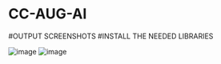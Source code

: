 # CC-AUG-AI

#OUTPUT SCREENSHOTS
#INSTALL THE NEEDED LIBRARIES

![image](https://user-images.githubusercontent.com/58986029/187407603-8cef1fb9-eaeb-4b7e-9ad1-da0e20e42862.png)
![image](https://user-images.githubusercontent.com/58986029/187408404-b12b84c1-0f32-4008-b0de-17171baee6cd.png)


